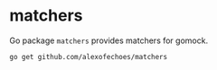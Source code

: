 # matchers

Go package `matchers` provides matchers for gomock.
```
go get github.com/alexofechoes/matchers
```
